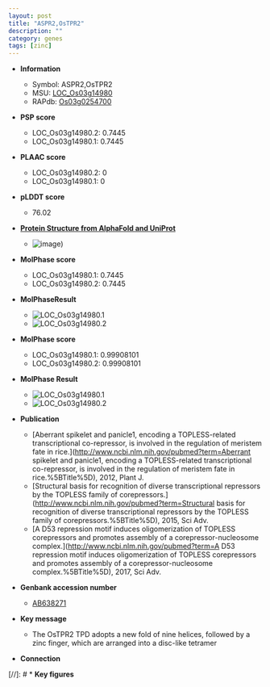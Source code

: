 ```yaml
---
layout: post
title: "ASPR2,OsTPR2"
description: ""
category: genes
tags: [zinc]
---
```


* **Information**  
    + Symbol: ASPR2,OsTPR2  
    + MSU: [LOC_Os03g14980](http://rice.plantbiology.msu.edu/cgi-bin/ORF_infopage.cgi?orf=LOC_Os03g14980)  
    + RAPdb: [Os03g0254700](http://rapdb.dna.affrc.go.jp/viewer/gbrowse_details/irgsp1?name=Os03g0254700)  

* **PSP score**  
    + LOC_Os03g14980.2: 0.7445 
    + LOC_Os03g14980.1: 0.7445 

* **PLAAC score**  
    + LOC_Os03g14980.2: 0 
    + LOC_Os03g14980.1: 0 

* **pLDDT score**
    + 76.02

* **[Protein Structure from AlphaFold and UniProt](https://www.uniprot.org/uniprotkb/Q10NY2/entry#structure)**
    + ![image](https://ricepsp.github.io/images/Q1/AF-Q10NY2-F1.png))

* **MolPhase score**
    + LOC_Os03g14980.1: 0.7445
    + LOC_Os03g14980.2: 0.7445

* **MolPhaseResult**
    + ![LOC_Os03g14980.1](https://ricepsp.github.io/pictures/LOC_Os03g/LOC_Os03g14980.1.png)
    + ![LOC_Os03g14980.2](https://ricepsp.github.io/pictures/LOC_Os03g/LOC_Os03g14980.2.png)

* **MolPhase score**
    + LOC_Os03g14980.1: 0.99908101
    + LOC_Os03g14980.2: 0.99908101

* **MolPhase Result**
    + ![LOC_Os03g14980.1](https://304243504.github.io/Pictures/LOC_Os03g/LOC_Os03g14980.1.png)
    + ![LOC_Os03g14980.2](https://304243504.github.io/Pictures/LOC_Os03g/LOC_Os03g14980.2.png)

* **Publication**  
    + [Aberrant spikelet and panicle1, encoding a TOPLESS-related transcriptional co-repressor, is involved in the regulation of meristem fate in rice.](http://www.ncbi.nlm.nih.gov/pubmed?term=Aberrant spikelet and panicle1, encoding a TOPLESS-related transcriptional co-repressor, is involved in the regulation of meristem fate in rice.%5BTitle%5D), 2012, Plant J.
    + [Structural basis for recognition of diverse transcriptional repressors by the TOPLESS family of corepressors.](http://www.ncbi.nlm.nih.gov/pubmed?term=Structural basis for recognition of diverse transcriptional repressors by the TOPLESS family of corepressors.%5BTitle%5D), 2015, Sci Adv.
    + [A D53 repression motif induces oligomerization of TOPLESS corepressors and promotes assembly of a corepressor-nucleosome complex.](http://www.ncbi.nlm.nih.gov/pubmed?term=A D53 repression motif induces oligomerization of TOPLESS corepressors and promotes assembly of a corepressor-nucleosome complex.%5BTitle%5D), 2017, Sci Adv.

* **Genbank accession number**  
    + [AB638271](http://www.ncbi.nlm.nih.gov/nuccore/AB638271)

* **Key message**  
    + The OsTPR2 TPD adopts a new fold of nine helices, followed by a zinc finger, which are arranged into a disc-like tetramer

* **Connection**  

[//]: # * **Key figures**  


